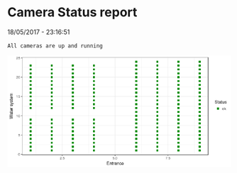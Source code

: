Camera Status report
================
18/05/2017 - 23:16:51

    All cameras are up and running

![](camreport_files/figure-markdown_github/unnamed-chunk-2-1.png)
